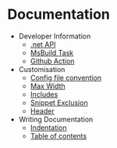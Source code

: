 <!--
GENERATED FILE - DO NOT EDIT
This file was generated by [MarkdownSnippets](https://github.com/SimonCropp/MarkdownSnippets).
Source File: /docs/mdsource/readme.source.md
To change this file edit the source file and then run MarkdownSnippets.
-->

# Documentation

  * Developer Information <!-- include: doc-index. path: /docs/mdsource/doc-index.include.md -->
    * [.net API](/docs/api.md)
    * [MsBuild Task](/docs/msbuild.md)
    * [Github Action](/docs/github-action.md)
  * Customisation
    * [Config file convention](/docs/config-file.md)
    * [Max Width](/docs/max-width.md)
    * [Includes](/docs/includes.md)
    * [Snippet Exclusion](/docs/snippet-exclusion.md)
    * [Header](/docs/header.md)
  * Writing Documentation
    * [Indentation](/docs/indentation.md)
    * [Table of contents](/docs/toc.md) <!-- endInclude -->

